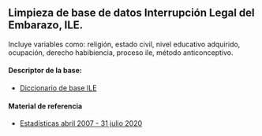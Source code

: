 ## Limpieza de base de datos Interrupción Legal del Embarazo, ILE.

Incluye variables como: religión, estado civil, nivel educativo adquirido, ocupación, derecho habibiencia, proceso ile, método anticonceptivo.

#### Descriptor de la base: 
- [Diccionario de base ILE](https://datos.cdmx.gob.mx/explore/dataset/interrupcion-legal-del-embarazo/information/?dataChart=eyJxdWVyaWVzIjpbeyJjb25maWciOnsiZGF0YXNldCI6ImludGVycnVwY2lvbi1sZWdhbC1kZWwtZW1iYXJhem8iLCJvcHRpb25zIjp7InJlZmluZS55ZWFyIjoiMjAxOCJ9fSwiY2hhcnRzIjpbeyJhbGlnbk1vbnRoIjp0cnVlLCJ0eXBlIjoibGluZSIsImZ1bmMiOiJDT1VOVCIsInlBeGlzIjoibWVuYXJjYSIsInNjaWVudGlmaWNEaXNwbGF5Ijp0cnVlLCJjb2xvciI6IiM2NmMyYTUifV0sInhBeGlzIjoieWVhciIsIm1heHBvaW50cyI6NTAsInNvcnQiOiIifV0sInRpbWVzY2FsZSI6IiIsImRpc3BsYXlMZWdlbmQiOnRydWUsImFsaWduTW9udGgiOnRydWV9)

#### Material de referencia 
- [Estadísticas abril 2007 - 31 julio 2020](http://ile.salud.cdmx.gob.mx/wp-content/uploads/ILE-WEB-JULIO-2020.pdf)

